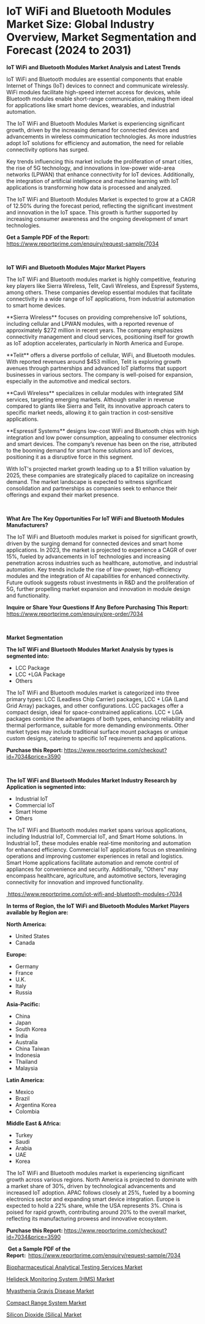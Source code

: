 <p><h1>IoT WiFi and Bluetooth Modules Market Size: Global Industry Overview, Market Segmentation and Forecast (2024 to 2031)</h1></p><p><strong>IoT WiFi and Bluetooth Modules Market Analysis and Latest Trends</strong></p>
<p><p>IoT WiFi and Bluetooth modules are essential components that enable Internet of Things (IoT) devices to connect and communicate wirelessly. WiFi modules facilitate high-speed internet access for devices, while Bluetooth modules enable short-range communication, making them ideal for applications like smart home devices, wearables, and industrial automation. </p><p>The IoT WiFi and Bluetooth Modules Market is experiencing significant growth, driven by the increasing demand for connected devices and advancements in wireless communication technologies. As more industries adopt IoT solutions for efficiency and automation, the need for reliable connectivity options has surged. </p><p>Key trends influencing this market include the proliferation of smart cities, the rise of 5G technology, and innovations in low-power wide-area networks (LPWAN) that enhance connectivity for IoT devices. Additionally, the integration of artificial intelligence and machine learning with IoT applications is transforming how data is processed and analyzed. </p><p>The IoT WiFi and Bluetooth Modules Market is expected to grow at a CAGR of 12.50% during the forecast period, reflecting the significant investment and innovation in the IoT space. This growth is further supported by increasing consumer awareness and the ongoing development of smart technologies.</p></p>
<p><strong>Get a Sample PDF of the Report:&nbsp;</strong> <a href="https://www.reportprime.com/enquiry/request-sample/7034">https://www.reportprime.com/enquiry/request-sample/7034</a></p>
<p>&nbsp;</p>
<p><strong>IoT WiFi and Bluetooth Modules Major Market Players</strong></p>
<p><p>The IoT WiFi and Bluetooth modules market is highly competitive, featuring key players like Sierra Wireless, Telit, Cavli Wireless, and Espressif Systems, among others. These companies develop essential modules that facilitate connectivity in a wide range of IoT applications, from industrial automation to smart home devices.</p><p>**Sierra Wireless** focuses on providing comprehensive IoT solutions, including cellular and LPWAN modules, with a reported revenue of approximately $272 million in recent years. The company emphasizes connectivity management and cloud services, positioning itself for growth as IoT adoption accelerates, particularly in North America and Europe.</p><p>**Telit** offers a diverse portfolio of cellular, WiFi, and Bluetooth modules. With reported revenues around $453 million, Telit is exploring growth avenues through partnerships and advanced IoT platforms that support businesses in various sectors. The company is well-poised for expansion, especially in the automotive and medical sectors.</p><p>**Cavli Wireless** specializes in cellular modules with integrated SIM services, targeting emerging markets. Although smaller in revenue compared to giants like Sierra and Telit, its innovative approach caters to specific market needs, allowing it to gain traction in cost-sensitive applications.</p><p>**Espressif Systems** designs low-cost WiFi and Bluetooth chips with high integration and low power consumption, appealing to consumer electronics and smart devices. The company’s revenue has been on the rise, attributed to the booming demand for smart home solutions and IoT devices, positioning it as a disruptive force in this segment.</p><p>With IoT's projected market growth leading up to a $1 trillion valuation by 2025, these companies are strategically placed to capitalize on increasing demand. The market landscape is expected to witness significant consolidation and partnerships as companies seek to enhance their offerings and expand their market presence.</p></p>
<p>&nbsp;</p>
<p><strong>What Are The Key Opportunities For IoT WiFi and Bluetooth Modules Manufacturers?</strong></p>
<p><p>The IoT WiFi and Bluetooth modules market is poised for significant growth, driven by the surging demand for connected devices and smart home applications. In 2023, the market is projected to experience a CAGR of over 15%, fueled by advancements in IoT technologies and increasing penetration across industries such as healthcare, automotive, and industrial automation. Key trends include the rise of low-power, high-efficiency modules and the integration of AI capabilities for enhanced connectivity. Future outlook suggests robust investments in R&D and the proliferation of 5G, further propelling market expansion and innovation in module design and functionality.</p></p>
<p><strong>Inquire or Share Your Questions If Any Before Purchasing This Report:</strong> <a href="https://www.reportprime.com/enquiry/pre-order/7034">https://www.reportprime.com/enquiry/pre-order/7034</a></p>
<p>&nbsp;</p>
<p><strong>Market Segmentation</strong></p>
<p><strong>The IoT WiFi and Bluetooth Modules Market Analysis by types is segmented into:</strong></p>
<p><ul><li>LCC Package</li><li>LCC +LGA Package</li><li>Others</li></ul></p>
<p><p>The IoT WiFi and Bluetooth modules market is categorized into three primary types: LCC (Leadless Chip Carrier) packages, LCC + LGA (Land Grid Array) packages, and other configurations. LCC packages offer a compact design, ideal for space-constrained applications. LCC + LGA packages combine the advantages of both types, enhancing reliability and thermal performance, suitable for more demanding environments. Other market types may include traditional surface mount packages or unique custom designs, catering to specific IoT requirements and applications.</p></p>
<p><strong>Purchase this Report:&nbsp;</strong><a href="https://www.reportprime.com/checkout?id=7034&price=3590">https://www.reportprime.com/checkout?id=7034&price=3590</a></p>
<p>&nbsp;</p>
<p><strong>The IoT WiFi and Bluetooth Modules Market Industry Research by Application is segmented into:</strong></p>
<p><ul><li>Industrial IoT</li><li>Commercial IoT</li><li>Smart Home</li><li>Others</li></ul></p>
<p><p>The IoT WiFi and Bluetooth modules market spans various applications, including Industrial IoT, Commercial IoT, and Smart Home solutions. In Industrial IoT, these modules enable real-time monitoring and automation for enhanced efficiency. Commercial IoT applications focus on streamlining operations and improving customer experiences in retail and logistics. Smart Home applications facilitate automation and remote control of appliances for convenience and security. Additionally, "Others" may encompass healthcare, agriculture, and automotive sectors, leveraging connectivity for innovation and improved functionality.</p></p>
<p><a href="https://www.reportprime.com/iot-wifi-and-bluetooth-modules-r7034">&nbsp;https://www.reportprime.com/iot-wifi-and-bluetooth-modules-r7034</a></p>
<p><strong>In terms of Region, the IoT WiFi and Bluetooth Modules Market Players available by Region are:</strong></p>
<p>
    <p> <strong> North America: </strong>
        <ul>
            <li>United States</li>
            <li>Canada</li>
        </ul>
        </p> 
    <p> <strong> Europe: </strong>
        <ul>
            <li>Germany</li>
            <li>France</li>
            <li>U.K.</li>
            <li>Italy</li>
            <li>Russia</li>
        </ul>
        </p> 
    <p> <strong> Asia-Pacific: </strong>
        <ul>
            <li>China</li>
            <li>Japan</li>
            <li>South Korea</li>
            <li>India</li>
            <li>Australia</li>
            <li>China Taiwan</li>
            <li>Indonesia</li>
            <li>Thailand</li>
            <li>Malaysia</li>
        </ul>
        </p> 
    <p> <strong> Latin America: </strong>
        <ul>
            <li>Mexico</li>
            <li>Brazil</li>
            <li>Argentina Korea</li>
            <li>Colombia</li>
        </ul>
        </p> 
    <p> <strong> Middle East & Africa: </strong>
        <ul>
            <li>Turkey</li>
            <li>Saudi</li>
            <li>Arabia</li>
            <li>UAE</li>
            <li>Korea</li>
        </ul>
    </p>
    </p>
<p><p>The IoT WiFi and Bluetooth modules market is experiencing significant growth across various regions. North America is projected to dominate with a market share of 30%, driven by technological advancements and increased IoT adoption. APAC follows closely at 25%, fueled by a booming electronics sector and expanding smart device integration. Europe is expected to hold a 22% share, while the USA represents 3%. China is poised for rapid growth, contributing around 20% to the overall market, reflecting its manufacturing prowess and innovative ecosystem.</p></p>
<p><strong>Purchase this Report: </strong><a href="https://www.reportprime.com/checkout?id=7034&price=3590">https://www.reportprime.com/checkout?id=7034&price=3590</a></p>
<p>&nbsp;<strong>Get a Sample PDF of the Report:&nbsp;&nbsp;</strong><a href="https://www.reportprime.com/enquiry/request-sample/7034">https://www.reportprime.com/enquiry/request-sample/7034</a></p>
<p><strong></strong></p>
<p><p><a href="https://www.linkedin.com/pulse/what-current-future-prospects-biopharmaceutical-analytical-sgipc?trackingId=gbHWzBedRWGRC7MGwnmR4A%3D%3D">Biopharmaceutical Analytical Testing Services Market</a></p><p><a href="https://issuu.com/reportprime-2/docs/helideck-monitoring-system-hms-mark_1aedc3c92b428c">Helideck Monitoring System (HMS) Market</a></p><p><a href="https://medium.com/@maryroseguilty/myasthenia-gravis-disease-market-market-segmentation-geographical-regions-and-market-forcast-till-b8acd3e04b03">Myasthenia Gravis Disease Market</a></p><p><a href="https://github.com/WayneHopkins413/Market-Research-Report-List-1/blob/main/compact-range-system-market.md">Compact Range System Market</a></p><p><a href="https://issuu.com/reportprime-2/docs/silicon-dioxide-silica-market-size-_670350233c0fa4">Silicon Dioxide (Silica) Market</a></p></p>